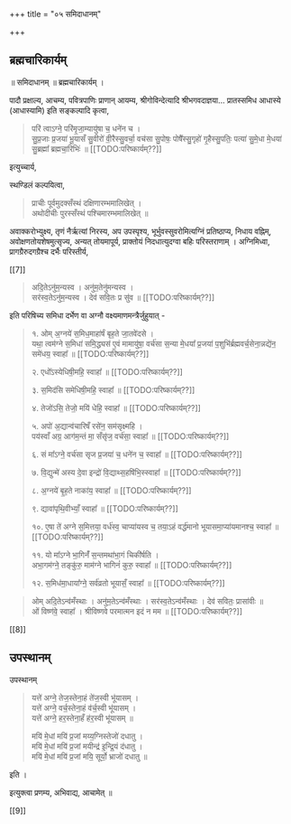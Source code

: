 +++
title = "०५ समिदाधानम्"

+++

## ब्रह्मचारिकार्यम् 

॥ समिदाधानम् ॥ ब्रह्मचारिकार्यम् ।

पादौ प्रक्षाल्य, आचम्य, पवित्रपाणिः प्राणान् आयम्य, श्रीगोविन्देत्यादि श्रीभगवदाज्ञया... प्रातस्समिध आधास्ये (आधास्यामि) इति सङ्कल्पादि कृत्वा,

> परि॑ त्वाऽग्ने॒ परि॑मृ॒जा॒म्यायु॑षा च॒ धने॑न च ।  
सु॒प्र॒जाः प्र॒जया॑ भू॒यासँ सु॒वीरो॑ वी॒रैस्सु॒वर्चा॒ वच॑सा सु॒पोषः॒ पोषै᳚स्सु॒गृहो॑ गृ॒हैस्सु॒पतिः॒ पत्या॑ सु॒मे॒धा मे॒धया॑ सु॒ब्रह्मा᳚ ब्रह्मचा॒रिभिः॑ ॥ [[TODO:परिष्कार्यम्??]]

इत्युच्चार्य,

स्थण्डिलं कल्पयित्वा, 

> प्राचीः पूर्वमुदक्सँस्थं दक्षिणारम्भमालिखेत् ।  
अथोदीचीः पुरस्सँस्थं पश्चिमारम्भमालिखेत् ॥ 

अवाक्करोभ्युक्ष्य, तृणं नैर्ऋत्यां निरस्य, अप उपस्पृश्य, भूर्भुवस्सुवरोमित्यग्निं प्रतिष्ठाप्य, निधाय वह्निम्, अवोक्षणतोयशेषमुत्सृज्य, अन्यत् तोयमापूर्य, प्राक्तोयं निदधात्युदग्वा बहिः परिस्तराणाम् । अग्निमिध्वा, प्रागग्रैरुदगग्रैश्च दर्भैः परिस्तीर्य,

[[7]]

> अदि॒तेऽनु॑म॒न्यस्व । अनु॑म॒तेनु॑मन्यस्व ।  
सर॑स्व॒तेऽनु॑म॒न्यस्व । देव॑ सवि॒तः प्र सु॑व ॥ [[TODO:परिष्कार्यम्??]]

इति परिषिच्य समिधा दर्भेण वा अग्नौ वक्ष्यमाणमन्त्रैर्जुहुयात् -

> १. ओम् अ॒ग्नये॑ स॒मिध॒माहा॑र्षं बृह॒ते जा॒तवे॑दसे ।  
यथा॒ त्वम॑ग्ने स॒मिधा॑ समि॒द्ध्यस॑ ए॒वं मामायु॑षा॒ वर्च॑सा स॒न्या मे॒धया᳚ प्र॒जया॑ प॒शुभि॑र्ब्रह्मवर्च॒सेना॒न्नद्ये॑न॒ समे॑धय॒ स्वाहा᳚ ॥ [[TODO:परिष्कार्यम्??]]
>
> २. एधो᳚ऽस्येधिषी॒महि॒ स्वाहा᳚ ॥ [[TODO:परिष्कार्यम्??]]
>
> ३. स॒मिद॑सि समेधिषी॒महि॒ स्वाहा᳚ ॥ [[TODO:परिष्कार्यम्??]]
>
> ४. तेजो॑ऽसि॒ तेजो॒ मयि॑ धेहि॒ स्वाहा᳚ ॥ [[TODO:परिष्कार्यम्??]]
>
> ५. अपो॑ अ॒द्यान्व॑चारिषँ रसे॑न॒ सम॑सृक्ष्महि ।  
पय॑स्वाँ अग्र॒ आग॑म॒न्तं मा॒ सँसृ॑ज॒ वर्च॑सा॒ स्वाहा᳚ ॥ [[TODO:परिष्कार्यम्??]]
>
> ६. सं मा᳚ऽग्ने॒ वर्च॑सा सृज प्र॒जया॑ च॒ धने॑न च॒ स्वाहा᳚ ॥ [[TODO:परिष्कार्यम्??]]
>
> ७. वि॒द्युन्मे॑ अस्य दे॒वा इन्द्रो॑ वि॒द्याथ्स॒हषि॑भि॒स्स्वाहा᳚ ॥ [[TODO:परिष्कार्यम्??]]
>
> ८. अ॒ग्नये॑ बृ॒ह॒ते नाका॑य॒ स्वाहा᳚ ॥ [[TODO:परिष्कार्यम्??]]
>
> ९. द्यावा॑पृथि॒वीभ्याँ॒ स्वाहा᳚ ॥ [[TODO:परिष्कार्यम्??]]
>
> १०. ए॒षा ते॑ अग्ने स॒मित्तया॒ वर्ध॑स्व॒ चाप्या॑यस्व च॒ तया॒ऽहं वर्द्ध॑मानो भूयासमा॒प्या॑यमानश्च॒ स्वाहा᳚ ॥ [[TODO:परिष्कार्यम्??]]
>
> ११. यो मा᳚ऽग्ने भा॒गिनँ॑ स॒न्तमथा॑भा॒गं चिकी॑र्षति ।  
अभा॒गम॑ग्ने॒ तङ्कु॑रु॒ माम॑ग्ने भागिनं॑ कुरु॒ स्वाहा᳚ ॥ [[TODO:परिष्कार्यम्??]] 
>
> १२. स॒मिध॑मा॒धाया᳚ग्ने॒ सर्व॑व्रतो भूयासँ॒ स्वाहा᳚ ॥ [[TODO:परिष्कार्यम्??]]

> ओम् अदि॒तेऽन्व॑मँस्थाः । अनु॑म॒तेऽन्व॑मँस्थाः । सर॑स्व॒तेऽन्व॑मँस्थाः । देव॑ सवितः॒ प्रासा॑वीः ॥  
ओं विष्ण॑वे॒ स्वाहा᳚ । श्रीविष्णवे परमात्मन इदं न मम ॥ [[TODO:परिष्कार्यम्??]]

[[8]]
 
## उपस्थानम् 

उपस्थानम् 

> यत्ते॑ अग्ने॒ तेज॒स्तेना॒हं ते॑ज॒स्वी भू॑यासम् ।  
यत्ते॑ अग्ने॒ वर्च॒स्तेना॒हं व॑र्च॒स्वी भू॑यासम् ।  
यत्ते॑ अग्ने॒ हर॒स्तेना॒हँ ह॑र॒स्वी भू॑यासम् ॥
>
> मयि॑ मे॒धां मयि॑ प्र॒जां मय्य॒ग्निस्तेजो॑ दधातु ।  
मयि॑ मे॒धां मयि॑ प्र॒जां मयीन्द्र॑ इ॒न्द्रि॒यं द॑धातु ।  
मयि॑ मे॒धां मयि॑ प्र॒जां मयि॒ सूर्यो॒ भ्राजो॑ दधातु ॥

इति ।

<div class="js_include" url="/vedAH_yajuH/taittirIyam/sUtram/ApastambaH/gRhyam/paddhatiH/shrIvaiShNavaH/mantrAdi/mantrahInam_hutAshana.md" newLevelForH1="5" includeTitle="false"> </div>

<div class="js_include" url="/vedAH_yajuH/taittirIyam/sUtram/ApastambaH/gRhyam/paddhatiH/shrIvaiShNavaH/mantrAdi/prAyashcittAny_asheShANi.md" newLevelForH1="5" includeTitle="false"> </div>

इत्युक्त्वा प्रणम्य, अभिवाद्य, आचामेत् ॥

[[9]]